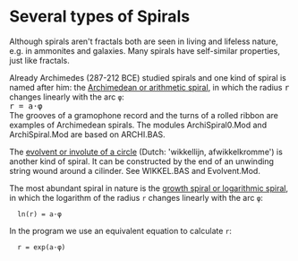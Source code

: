 # Several types of Spirals

Although spirals aren't fractals both are seen in living and lifeless nature, e.g. in ammonites and galaxies. Many spirals have self-similar properties, 
just like fractals. 

Already Archimedes (287-212 BCE) studied spirals and one kind of spiral is named after him: the 
[Archimedean or arithmetic spiral](https://en.wikipedia.org/wiki/Archimedean_spiral), in which the radius <span style="font-family:monospace">r</span> changes linearly with the arc `φ`:<br>
  <span style="font-family:monospace">r = a·φ</span><br>
The grooves of a gramophone record and the turns of a rolled ribbon are examples of Archimedean spirals.
The modules ArchiSpiral0.Mod and ArchiSpiral.Mod are based on ARCHI.BAS.

The [evolvent or involute of a circle](https://proofwiki.org/wiki/Parametric_Equation_of_Involute_of_Circle) (Dutch: 'wikkellijn, afwikkelkromme') is another kind of spiral. It can be constructed by the end of an unwinding string wound around a cilinder.
See WIKKEL.BAS and Evolvent.Mod.

The most abundant spiral in nature is the [growth spiral or logarithmic spiral](https://en.wikipedia.org/wiki/Logarithmic_spiral), in which the logarithm of the radius `r` changes linearly with the arc `φ`:
```
  ln(r) = a·φ
```
In the program we use an equivalent equation to calculate `r`:
```
  r = exp(a·φ)
```





